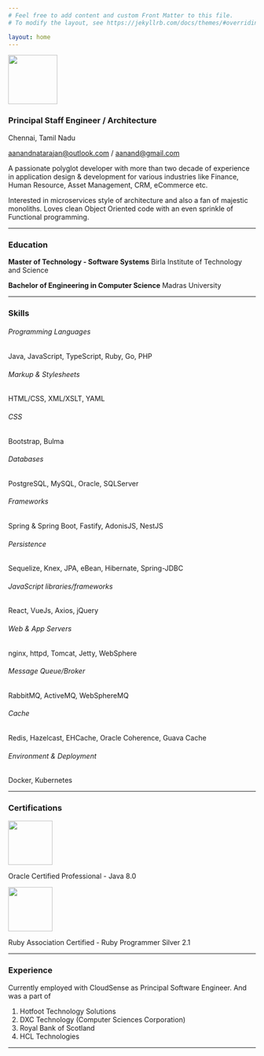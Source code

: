 ```yaml
---
# Feel free to add content and custom Front Matter to this file.
# To modify the layout, see https://jekyllrb.com/docs/themes/#overriding-theme-defaults

layout: home
---
```


<img src="https://s.gravatar.com/avatar/36d72571cae1dfb1780e5d329b9fc24c?s=300" width="100"/>

### Principal Staff Engineer / Architecture
Chennai, Tamil Nadu

aanandnatarajan@outlook.com / aanand@gmail.com

A passionate polyglot developer with more than two decade of experience in application design & development for various industries like Finance, Human Resource, Asset Management, CRM, eCommerce etc.

Interested in microservices style of architecture and also a fan of majestic monoliths. Loves clean Object Oriented code with an even sprinkle of Functional programming.

---


### Education
**Master of Technology - Software Systems**
Birla Institute of Technology and Science

**Bachelor of Engineering in Computer Science**
Madras University 

---

### Skills
###### Programming Languages
Java, JavaScript, TypeScript, Ruby, Go, PHP
###### Markup & Stylesheets
HTML/CSS, XML/XSLT, YAML
###### CSS
Bootstrap, Bulma
###### Databases
PostgreSQL, MySQL, Oracle, SQLServer
###### Frameworks
Spring & Spring Boot, Fastify, AdonisJS, NestJS
###### Persistence
Sequelize, Knex, JPA, eBean, Hibernate, Spring-JDBC
###### JavaScript libraries/frameworks
React, VueJs, Axios, jQuery 
###### Web & App Servers
nginx, httpd, Tomcat, Jetty, WebSphere
###### Message Queue/Broker
RabbitMQ, ActiveMQ, WebSphereMQ
###### Cache
Redis, Hazelcast, EHCache, Oracle Coherence, Guava Cache
###### Environment & Deployment
Docker, Kubernetes

---

### Certifications
<img src="https://images.credly.com/size/180x180/images/3e1a7290-fade-4be4-9bcd-1a7743294a81/Oracle_Professional_Badge__1_.png" width="90" height="90"/>

Oracle Certified Professional - Java 8.0

<img src="https://www.ruby.or.jp/assets/images/ja/certification/examination/logo_silver_v21.png" width="90" height="90"/>

Ruby Association Certified - Ruby Programmer Silver 2.1

---

### Experience
Currently employed with CloudSense as Principal Software Engineer. And was a part of
1. Hotfoot Technology Solutions
2. DXC Technology (Computer Sciences Corporation)
3. Royal Bank of Scotland
4. HCL Technologies


---


